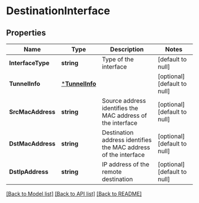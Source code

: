 # DestinationInterface

## Properties
Name | Type | Description | Notes
------------ | ------------- | ------------- | -------------
**InterfaceType** | **string** | Type of the interface | [default to null]
**TunnelInfo** | [***TunnelInfo**](TunnelInfo.md) |  | [optional] [default to null]
**SrcMacAddress** | **string** | Source address identifies the MAC address of the interface | [optional] [default to null]
**DstMacAddress** | **string** | Destination address identifies the MAC address of the interface | [optional] [default to null]
**DstIpAddress** | **string** | IP address of the remote destination | [optional] [default to null]

[[Back to Model list]](../README.md#documentation-for-models) [[Back to API list]](../README.md#documentation-for-api-endpoints) [[Back to README]](../README.md)


